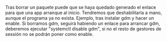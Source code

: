 Tras borrar un paquete puede que se haya quedado generado el enlace para que una app arranque al inicio. Tendremos que deshabilitarla a mano, aunque el programa ya no exista.
Ejemplo, tras instalar gdm y hacer un enable. Si borramos gdm, seguirá habiendo un enlace para arrancar gdm, deberemos ejecutar "systemctl disable gdm", si no el resto de gestores de sessión no se podrán poner como enable.
